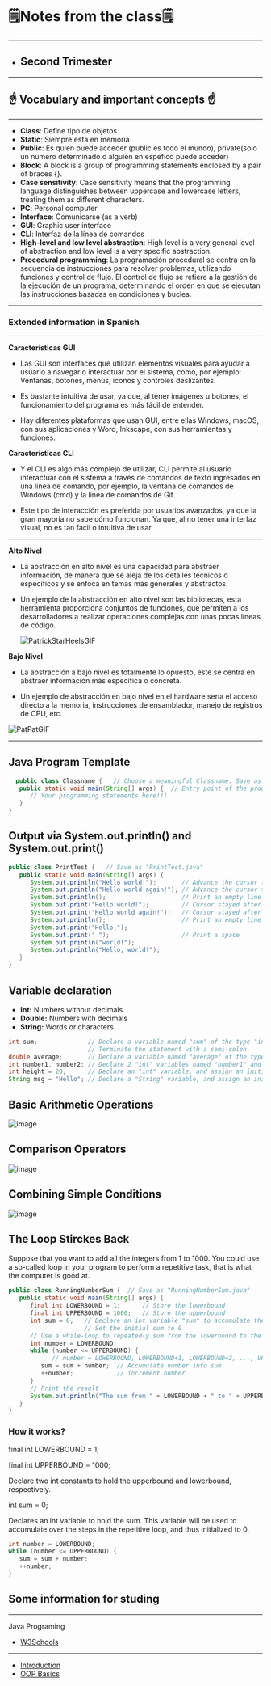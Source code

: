 # 🗒️Notes from the class🗒️

---

  - ## **Second Trimester**
  
---
## ☝ Vocabulary and important concepts ☝

---
- **Class**: Define tipo de objetos
- **Static**: Siempre esta en memoria  
- **Public**: Es quien puede acceder (public es todo el mundo), private(solo un numero determinado o alguien en espefico puede acceder) 
- **Block**: A block is a group of programming statements enclosed by a pair of braces {}.
- **Case sensitivity**: Case sensitivity means that the programming language distinguishes between uppercase and lowercase letters, treating them as different characters.
- **PC**: Personal computer 
- **Interface**: Comunicarse (as a verb)
- **GUI**: Graphic user interface
- **CLI**: Interfaz de la línea de comandos
- **High-level and low level abstraction**: High level is a very general level of abstraction and low level is a very specific abstraction.
- **Procedural programming**: La programación procedural se centra en la secuencia de instrucciones para resolver problemas, utilizando funciones y control de flujo. El control de flujo se refiere a la gestión de la ejecución de un programa, determinando el orden en que se ejecutan las instrucciones basadas en condiciones y bucles.

---
### Extended information in Spanish

---

**Características GUI**
 - Las GUI son interfaces que utilizan elementos visuales para ayudar a usuario a navegar o interactuar por el sistema, como, por ejemplo: Ventanas, botones, menús, iconos y controles deslizantes.

- Es bastante intuitiva de usar, ya que, al tener imágenes u botones, el funcionamiento del programa es más fácil de entender.

- Hay diferentes plataformas que usan GUI, entre ellas Windows, macOS, con sus aplicaciones y Word, Inkscape, con sus herramientas y funciones.

**Características CLI**

- Y el CLI es algo más complejo de utilizar, CLI permite al usuario interactuar con el sistema a través de comandos de texto ingresados en una línea de comando, por ejemplo, la ventana de comandos de Windows (cmd) y la línea de comandos de Git.

- Este tipo de interacción es preferida por usuarios avanzados, ya que la gran mayoría no sabe cómo funcionan. Ya que, al no tener una interfaz visual, no es tan fácil o intuitiva de usar.

---

**Alto Nivel** 

- La abstracción en alto nivel es una capacidad para abstraer información, de manera que se aleja de los detalles técnicos o específicos y se enfoca en temas más generales y abstractos.

- Un ejemplo de la abstracción en alto nivel son las bibliotecas, esta herramienta proporciona conjuntos de funciones, que permiten a los desarrolladores a realizar operaciones complejas con unas pocas líneas de código.

  ![PatrickStarHeelsGIF](https://github.com/LizardMestre689/J25-Programming/assets/144990985/67af9d8d-d564-424b-8a9e-f6d2223057d1)

**Bajo Nivel**

- La abstracción a bajo nivel es totalmente lo opuesto, este se centra en abstraer información más específica o concreta.

- Un ejemplo de abstracción en bajo nivel en el hardware sería el acceso directo a la memoria, instrucciones de ensamblador, manejo de registros de CPU, etc.

![PatPatGIF](https://github.com/LizardMestre689/J25-Programming/assets/144990985/0f18e074-a07d-487a-a839-04f4bbc0701b)




---

## Java Program Template
```java
  public class Classname {   // Choose a meaningful Classname. Save as "Classname.java"
   public static void main(String[] args) {  // Entry point of the program
      // Your programming statements here!!!
   }
}
```

## Output via System.out.println() and System.out.print()
```java
public class PrintTest {   // Save as "PrintTest.java"
   public static void main(String[] args) {
      System.out.println("Hello world!");       // Advance the cursor to the beginning of next line after printing
      System.out.println("Hello world again!"); // Advance the cursor to the beginning of next line after printing
      System.out.println();                     // Print an empty line
      System.out.print("Hello world!");         // Cursor stayed after the printed string
      System.out.print("Hello world again!");   // Cursor stayed after the printed string
      System.out.println();                     // Print an empty line
      System.out.print("Hello,");
      System.out.print(" ");                    // Print a space
      System.out.println("world!");
      System.out.println("Hello, world!");
   }
}
```

## Variable declaration
- **Int:** Numbers without decimals
- **Double:** Numbers with decimals
- **String:** Words or characters
  
```java
int sum;              // Declare a variable named "sum" of the type "int" for storing an integer.
                      // Terminate the statement with a semi-colon.
double average;       // Declare a variable named "average" of the type "double" for storing a real number.
int number1, number2; // Declare 2 "int" variables named "number1" and "number2", separated by a comma.
int height = 20;      // Declare an "int" variable, and assign an initial value.
String msg = "Hello"; // Declare a "String" variable, and assign an initial value.
```

## Basic Arithmetic Operations
![image](https://github.com/Spaikyjordi/J25-programming-jordi/assets/144990855/5bcc08c7-c1b4-4116-9a6a-611a52730264)
## Comparison Operators
![image](https://github.com/Spaikyjordi/J25-programming-jordi/assets/144990855/73a12f54-d7a8-47a1-b90a-fc955dfa77cc)
## Combining Simple Conditions
![image](https://github.com/Spaikyjordi/J25-programming-jordi/assets/144990855/1dd8fb3d-2bb8-4705-94db-7a7ce88039b7)

## The Loop Stirckes Back
Suppose that you want to add all the integers from 1 to 1000. You could use a so-called loop in your program to perform a repetitive task, that is what the computer is good at.
  
```java
public class RunningNumberSum {  // Save as "RunningNumberSum.java"
   public static void main(String[] args) {
      final int LOWERBOUND = 1;      // Store the lowerbound
      final int UPPERBOUND = 1000;   // Store the upperbound
      int sum = 0;   // Declare an int variable "sum" to accumulate the numbers
                     // Set the initial sum to 0
      // Use a while-loop to repeatedly sum from the lowerbound to the upperbound
      int number = LOWERBOUND;
      while (number <= UPPERBOUND) {
            // number = LOWERBOUND, LOWERBOUND+1, LOWERBOUND+2, ..., UPPERBOUND for each iteration
         sum = sum + number;  // Accumulate number into sum
         ++number;            // increment number
      }
      // Print the result
      System.out.println("The sum from " + LOWERBOUND + " to " + UPPERBOUND + " is " + sum);
   }
}
```

### How it works?
final int LOWERBOUND = 1;


final int UPPERBOUND = 1000;


Declare two int constants to hold the upperbound and lowerbound, respectively.

int sum = 0;


Declares an int variable to hold the sum. This variable will be used to accumulate over the steps in the repetitive loop, and thus initialized to 0.
```java
int number = LOWERBOUND;
while (number <= UPPERBOUND) {
   sum = sum + number;
   ++number;
}
```

## Some information for studing
---
Java Programing 
- [W3Schools](https://www.w3schools.com/java/default.asp)
- ---
- [Introduction](https://www3.ntu.edu.sg/home/ehchua/programming/java/J1a_Introduction.html)
- [OOP Basics](https://www3.ntu.edu.sg/home/ehchua/programming/java/J3a_OOPBasics.html)
